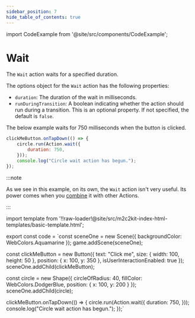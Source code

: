 ```yaml
---
sidebar_position: 7
hide_table_of_contents: true
---
```


import CodeExample from '@site/src/components/CodeExample';

# Wait

The `Wait` action waits for a specified duration.

The options object for the `Wait` action has the following properties:

- `duration`: The duration of the wait in milliseconds.
- `runDuringTransition`: A boolean indicating whether the action should run during a transition. This is an optional property. If not specified, the default is `false`.

The below example waits for 750 milliseconds when the button is clicked.

```js
clickMeButton.onTapDown(() => {
    circle.run(Action.wait({
        duration: 750,
    }));
    console.log("Circle wait action has begun.");
});
```

:::note

As we see in this example, on its own, the `Wait` action isn't very useful. Its power comes when you [combine](./combining-actions.md) it with other Actions.

:::

import template from '!!raw-loader!@site/src/m2c2kit-index-html-templates/basic-template.html';

export const code = `const sceneOne = new Scene({ backgroundColor: WebColors.Aquamarine });
game.addScene(sceneOne);
 
const clickMeButton = new Button({
    text: "Click me",
    size: { width: 100, height: 50 },
    position: { x: 100, y: 350 },
    isUserInteractionEnabled: true
});
sceneOne.addChild(clickMeButton);
 
const circle = new Shape({
    circleOfRadius: 40,
    fillColor: WebColors.DodgerBlue,
    position: { x: 100, y: 200 }
});
sceneOne.addChild(circle);
 
clickMeButton.onTapDown(() => {
    circle.run(Action.wait({
        duration: 750,
    }));
    console.log("Circle wait action has begun.");
});`

<CodeExample code={code} template={template} console="true"/>